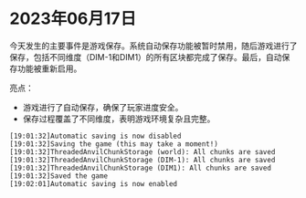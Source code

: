 # 2023年06月17日
今天发生的主要事件是游戏保存。系统自动保存功能被暂时禁用，随后游戏进行了保存，包括不同维度（DIM-1和DIM1）的所有区块都完成了保存。最后，自动保存功能被重新启用。

亮点：
- 游戏进行了自动保存，确保了玩家进度安全。
- 保存过程覆盖了不同维度，表明游戏环境复杂且完整。
```
[19:01:32]Automatic saving is now disabled
[19:01:32]Saving the game (this may take a moment!)
[19:01:32]ThreadedAnvilChunkStorage (world): All chunks are saved
[19:01:32]ThreadedAnvilChunkStorage (DIM-1): All chunks are saved
[19:01:32]ThreadedAnvilChunkStorage (DIM1): All chunks are saved
[19:01:32]Saved the game
[19:02:01]Automatic saving is now enabled
```
